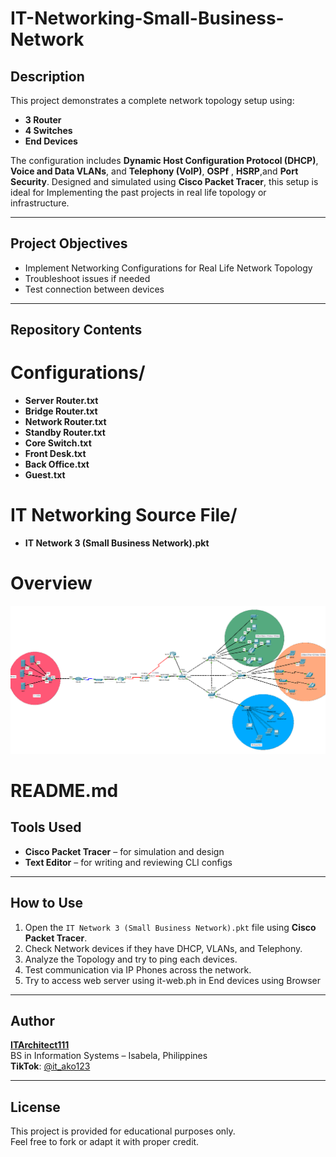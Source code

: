# IT-Networking-Small-Business-Network

## Description
This project demonstrates a complete network topology setup using:
- **3 Router**
- **4 Switches**
- **End Devices**

The configuration includes **Dynamic Host Configuration Protocol (DHCP)**, **Voice and Data VLANs**, and **Telephony (VoIP)**, **OSPf** , **HSRP**,and **Port Security**. Designed and simulated using **Cisco Packet Tracer**, this setup is ideal for Implementing the past projects in real life topology or infrastructure.

---

## Project Objectives
- Implement Networking Configurations for Real Life Network Topology 
- Troubleshoot issues if needed
- Test connection between devices
---

## Repository Contents

# Configurations/
- **Server Router.txt**
- **Bridge Router.txt**
- **Network Router.txt**
- **Standby Router.txt**
- **Core Switch.txt**
- **Front Desk.txt**
- **Back Office.txt**
- **Guest.txt**

# IT Networking Source File/
- **IT Network 3 (Small Business Network).pkt**

# Overview
![Topology](Overview/IT_Network_3.png)

# README.md

## Tools Used
- **Cisco Packet Tracer** – for simulation and design
- **Text Editor** – for writing and reviewing CLI configs

---

## How to Use
1. Open the `IT Network 3 (Small Business Network).pkt` file using **Cisco Packet Tracer**.
2. Check Network devices if they have DHCP, VLANs, and Telephony.
3. Analyze the Topology and try to ping each devices.
4. Test communication via IP Phones across the network.
5. Try to access web server using it-web.ph in End devices using Browser
---

## Author
**[ITArchitect111](https://github.com/ITArchitect111)**  
BS in Information Systems – Isabela, Philippines  
**TikTok**: [@it_ako123](https://www.tiktok.com/@it_ako123)

---

## License
This project is provided for educational purposes only.  
Feel free to fork or adapt it with proper credit.
